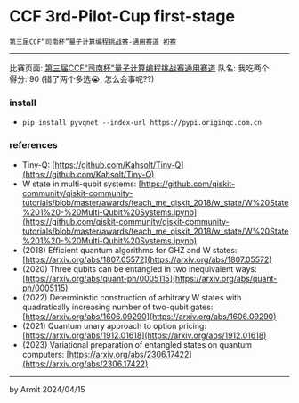 # CCF 3rd-Pilot-Cup first-stage

    第三届CCF“司南杯”量子计算编程挑战赛-通用赛道 初赛

----

比赛页面: [第三届CCF“司南杯”量子计算编程挑战赛通用赛道](https://learn.originqc.com.cn/zh/contest/list/34/contest:introduction)
队名: 我吃两个  
得分: 90 (错了两个多选😭, 怎么会事呢??)


### install

- `pip install pyvqnet --index-url https://pypi.originqc.com.cn`

### references

- Tiny-Q: [https://github.com/Kahsolt/Tiny-Q](https://github.com/Kahsolt/Tiny-Q)
- W state in multi-qubit systems: [https://github.com/qiskit-community/qiskit-community-tutorials/blob/master/awards/teach_me_qiskit_2018/w_state/W%20State%201%20-%20Multi-Qubit%20Systems.ipynb](https://github.com/qiskit-community/qiskit-community-tutorials/blob/master/awards/teach_me_qiskit_2018/w_state/W%20State%201%20-%20Multi-Qubit%20Systems.ipynb)
- (2018) Efficient quantum algorithms for GHZ and W states: [https://arxiv.org/abs/1807.05572](https://arxiv.org/abs/1807.05572)
- (2020) Three qubits can be entangled in two inequivalent ways: [https://arxiv.org/abs/quant-ph/0005115](https://arxiv.org/abs/quant-ph/0005115)
- (2022) Deterministic construction of arbitrary W states with quadratically increasing number of two-qubit gates: [https://arxiv.org/abs/1606.09290](https://arxiv.org/abs/1606.09290)
- (2021) Quantum unary approach to option pricing: [https://arxiv.org/abs/1912.01618](https://arxiv.org/abs/1912.01618)
- (2023) Variational preparation of entangled states on quantum computers: [https://arxiv.org/abs/2306.17422](https://arxiv.org/abs/2306.17422)

----

by Armit
2024/04/15 

